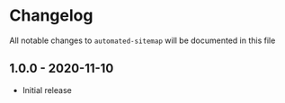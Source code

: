 # Changelog

All notable changes to `automated-sitemap` will be documented in this file

## 1.0.0 - 2020-11-10

- Initial release